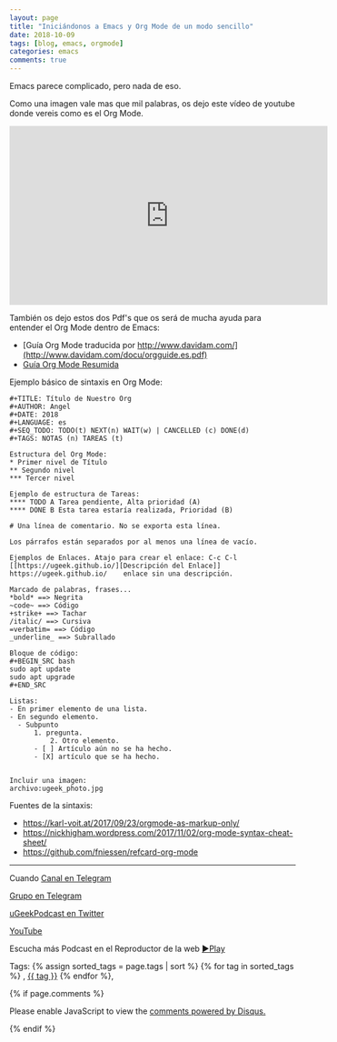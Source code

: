 ```yaml
---
layout: page
title: "Iniciándonos a Emacs y Org Mode de un modo sencillo"
date: 2018-10-09
tags: [blog, emacs, orgmode]
categories: emacs
comments: true
---
```

Emacs parece complicado, pero nada de eso.

Como una imagen vale mas que mil palabras, os dejo este vídeo de youtube donde vereis como es el Org Mode.

<html>
    <iframe width="560" height="315" src="https://www.youtube.com/embed/bzZ09dAbLEE" frameborder="0" allow="autoplay; encrypted-media" allowfullscreen></iframe>
    </html>

También os dejo estos dos Pdf's que os será de mucha ayuda para entender el Org Mode dentro de Emacs:

- [Guía Org Mode traducida por http://www.davidam.com/](http://www.davidam.com/docu/orgguide.es.pdf)
- [Guía Org Mode Resumida](https://orgmode.org/orgcard.pdf)


Ejemplo básico de sintaxis en Org Mode:

```
#+TITLE: Título de Nuestro Org
#+AUTHOR: Angel
#+DATE: 2018
#+LANGUAGE: es
#+SEQ_TODO: TODO(t) NEXT(n) WAIT(w) | CANCELLED (c) DONE(d)
#+TAGS: NOTAS (n) TAREAS (t)

Estructura del Org Mode:
* Primer nivel de Título
** Segundo nivel
*** Tercer nivel

Ejemplo de estructura de Tareas:
**** TODO A Tarea pendiente, Alta prioridad (A)
**** DONE B Esta tarea estaría realizada, Prioridad (B)

# Una línea de comentario. No se exporta esta línea.

Los párrafos están separados por al menos una línea de vacío.

Ejemplos de Enlaces. Atajo para crear el enlace: C-c C-l
[[https://ugeek.github.io/][Descripción del Enlace]]
https://ugeek.github.io/    enlace sin una descripción.

Marcado de palabras, frases...
*bold* ==> Negrita
~code~ ==> Código
+strike+ ==> Tachar
/italic/ ==> Cursiva
=verbatim= ==> Código
_underline_ ==> Subrallado

Bloque de código:
#+BEGIN_SRC bash
sudo apt update
sudo apt upgrade
#+END_SRC

Listas:
- En primer elemento de una lista.
- En segundo elemento.
  - Subpunto
      1. pregunta.
          2. Otro elemento.
	  - [ ] Artículo aún no se ha hecho.
	  - [X] artículo que se ha hecho.


Incluir una imagen:
archivo:ugeek_photo.jpg
```
Fuentes de la sintaxis:
- https://karl-voit.at/2017/09/23/orgmode-as-markup-only/
- https://nickhigham.wordpress.com/2017/11/02/org-mode-syntax-cheat-sheet/
- https://github.com/fniessen/refcard-org-mode

---
Cuando 
[Canal en Telegram](https://t.me/uGeek)  

[Grupo en Telegram](https://t.me/uGeekPodcast)  

[uGeekPodcast en Twitter](https://twitter.com/ugeekpodcast)  

[YouTube](https://www.youtube.com/channel/UCVmGqdwOeswJ55IFmsYNlww)  

Escucha más Podcast en el Reproductor de la web [►Play](https://ugeek.github.io/podcasts/)  

Tags: {% assign sorted_tags = page.tags | sort %} {% for tag in sorted_tags %} , <span class="tag"><a href="/tag#{{ tag }}">{{ tag }}</a></span> {% endfor %},


{% if page.comments %}
<div id="disqus_thread"></div>
<script>

/**
*  RECOMMENDED CONFIGURATION VARIABLES: EDIT AND UNCOMMENT THE SECTION BELOW TO INSERT DYNAMIC VALUES FROM YOUR PLATFORM OR CMS.
*  LEARN WHY DEFINING THESE VARIABLES IS IMPORTANT: https://disqus.com/admin/universalcode/#configuration-variables*/
/*
var disqus_config = function () {
this.page.url = PAGE_URL;  // Replace PAGE_URL with your page's canonical URL variable
this.page.identifier = PAGE_IDENTIFIER; // Replace PAGE_IDENTIFIER with your page's unique identifier variable
};
*/
(function() { // DON'T EDIT BELOW THIS LINE
var d = document, s = d.createElement('script');
s.src = 'https://https-angelbcn-github-io-ugeek.disqus.com/embed.js';
s.setAttribute('data-timestamp', +new Date());
(d.head || d.body).appendChild(s);
})();
</script>
<noscript>Please enable JavaScript to view the <a href="https://disqus.com/?ref_noscript">comments powered by Disqus.</a></noscript>

{% endif %}

<script id="dsq-count-scr" src="//https-angelbcn-github-io-ugeek.disqus.com/count.js" async></script>
